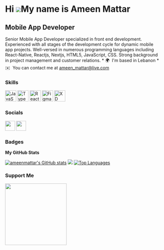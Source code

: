 Hi ![](https://user-images.githubusercontent.com/18350557/176309783-0785949b-9127-417c-8b55-ab5a4333674e.gif)My name is Ameen Mattar 
====================================================================================================================================  

Mobile App Developer 
--------------------  
Senior Mobile App Developer specialized in front end development. Experienced with all stages of the development cycle for dynamic mobile app projects. Well-versed in numerous programming languages including React-Native, Reactjs, Nextjs, HTML5, JavaScript, CSS. Strong background in project management and customer relations.  * 🌍  I'm based in Lebanon * ✉️  You can contact me at [ameen\_mattar@live.com](mailto:ameen_mattar@live.com)

### Skills  

<p align="left"> <a href="https://developer.mozilla.org/en-US/docs/Web/JavaScript" target="_blank" rel="noreferrer"><img src="https://raw.githubusercontent.com/danielcranney/readme-generator/main/public/icons/skills/javascript-colored.svg" width="36" height="36" alt="JavaScript" /></a> <a href="https://www.typescriptlang.org/" target="_blank" rel="noreferrer"><img src="https://raw.githubusercontent.com/danielcranney/readme-generator/main/public/icons/skills/typescript-colored.svg" width="36" height="36" alt="TypeScript" /></a> <a href="https://reactjs.org/" target="_blank" rel="noreferrer"><img src="https://raw.githubusercontent.com/danielcranney/readme-generator/main/public/icons/skills/react-colored.svg" width="36" height="36" alt="React" /></a> <a href="https://www.figma.com/" target="_blank" rel="noreferrer"><img src="https://raw.githubusercontent.com/danielcranney/readme-generator/main/public/icons/skills/figma-colored.svg" width="36" height="36" alt="Figma" /></a> <a href="https://www.adobe.com/uk/products/xd.html" target="_blank" rel="noreferrer"><img src="https://raw.githubusercontent.com/danielcranney/readme-generator/main/public/icons/skills/xd-colored.svg" width="36" height="36" alt="XD" /></a> </p> 
 
 ### Socials
 
 <p align="left"> <a href="https://www.github.com/ameenmattar" target="_blank" rel="noreferrer"><img src="https://raw.githubusercontent.com/danielcranney/readme-generator/main/public/icons/socials/github.svg" width="32" height="32" /></a> <a href="https://www.linkedin.com/in/ameen-mattar-0ba279148" target="_blank" rel="noreferrer"><img src="https://raw.githubusercontent.com/danielcranney/readme-generator/main/public/icons/socials/linkedin.svg" width="32" height="32" /></a></p>

### Badges

<b>My GitHub Stats</b>

<a href="http://www.github.com/ameenmattar"><img src="https://github-readme-stats.vercel.app/api?username=ameenmattar&show_icons=true&hide=stars,contribs&count_private=true&title_color=22c55e&text_color=ffffff&icon_color=0891b2&bg_color=1e3a8a&hide_border=true&show_icons=true" alt="ameenmattar's GitHub stats" /></a>
<a href="http://www.github.com/ameenmattar"><img src="https://github-readme-streak-stats.herokuapp.com/?user=ameenmattar&stroke=ffffff&background=1e3a8a&ring=22c55e&fire=22c55e&currStreakNum=ffffff&currStreakLabel=22c55e&sideNums=ffffff&sideLabels=ffffff&dates=ffffff&hide_border=true" /></a>
<a href="https://github.com/ameenmattar" align="left"><img src="https://github-readme-stats.vercel.app/api/top-langs/?username=ameenmattar&langs_count=10&title_color=22c55e&text_color=ffffff&icon_color=0891b2&bg_color=1e3a8a&hide_border=true&locale=en&custom_title=Top%20%Languages" alt="Top Languages" /></a>

### Support Me

<a href="https://www.buymeacoffee.com/ameenmattar"><img src="https://cdn.buymeacoffee.com/buttons/v2/default-yellow.png" width="200" /></a>
